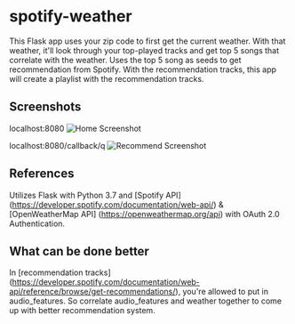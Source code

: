 # spotify-weather


This Flask app uses your zip code to first get the current weather. With that weather, it'll look through your top-played tracks and get top 5 songs that correlate with the weather. Uses the top 5 song as seeds to get recommendation from Spotify. With the recommendation tracks, this app will create a playlist with the recommendation tracks.

## Screenshots


localhost:8080
![Home Screenshot](https://i.imgur.com/AEVEI9W.png "Home Screenshot")

localhost:8080/callback/q
![Recommend Screenshot](https://i.imgur.com/KTVgzfy.png "Recommend Screenshot")


## References


Utilizes Flask with Python 3.7 and [Spotify API] (https://developer.spotify.com/documentation/web-api/) & [OpenWeatherMap API] (https://openweathermap.org/api) with OAuth 2.0 Authentication. 

## What can be done better


In [recommendation tracks] (https://developer.spotify.com/documentation/web-api/reference/browse/get-recommendations/), you're allowed to put in audio_features. So correlate audio_features and weather together to come up with better recommendation system.
